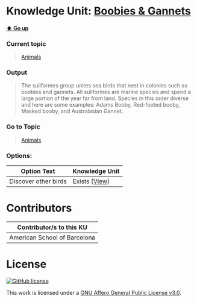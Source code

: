 # Knowledge Unit: [Boobies &amp; Gannets](../../knowledge_units/animals/boobies-gannets.md)

#### [:arrow_up: Go up](../../topics/animals.md)
### Current topic
> [Animals](../../topics/animals.md)
### Output
> The suliformes group unites sea birds that nest in colonies such as boobies and gannets. All suliformes are marine species and spend a large portion of the year far from land. Species in this order diverse and here are some examples: Adams Booby, Red-footed booby, Masked booby, and Australasian Gannet.
### Go to Topic
> [Animals](../../topics/animals.md)

### Options: 

| Option Text | Knowledge Unit |
| - | - |  
| Discover other birds  |  Exists ([View](../../knowledge_units/animals/discover-other-birds.md))  | 

# Contributors

| Contributor/s to this KU |
| - | 
| American School of Barcelona |

# License
[![GitHub license](https://img.shields.io/github/license/inbrainz/cerebro)](https://github.com/inbrainz/cerebro/blob/master/LICENSE)

This work is licensed under a [GNU Affero General Public License v3.0](https://www.gnu.org/licenses/agpl-3.0.txt).